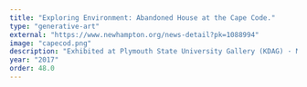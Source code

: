 ```yaml
---
title: "Exploring Environment: Abandoned House at the Cape Code."
type: "generative-art"
external: "https://www.newhampton.org/news-detail?pk=1088994"
image: "capecod.png"
description: "Exhibited at Plymouth State University Gallery (KDAG) · Mixed Media (sand, watercolor) · 67 x 50.5 cm (WxH)"
year: "2017"
order: 48.0
---
```

